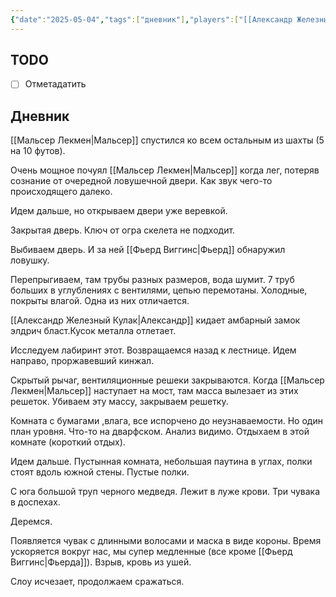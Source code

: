 ```yaml
---
{"date":"2025-05-04","tags":["дневник"],"players":["[[Александр Железный Кулак]]","[[Мальсер Лекмен]]","[[Шар-Шувуу Полуночный]]","[[Фьерд Виггинс]]"],"campaign":"Школа приключенцев Безелота. Переплетенные судьбы","world-date":null,"world-time-start":null,"dg-publish":true,"previous-session":"[[27 апреля 2025]]","next-session":null,"permalink":"/4-maya-2025/","dgPassFrontmatter":true}
---
```



## TODO
- [ ] Отметадатить

## Дневник
[[Мальсер Лекмен\|Мальсер]] спустился ко всем остальным из шахты (5 на 10 футов).

Очень мощное почуял [[Мальсер Лекмен\|Мальсер]] когда лег, потеряв сознание от очередной ловушечной двери. Как звук чего-то происходящего далеко.

Идем дальше, но открываем двери уже веревкой. 

Закрытая дверь. Ключ от огра скелета не подходит. 

Выбиваем дверь. И за ней [[Фьерд Виггинс\|Фьерд]] обнаружил ловушку.

Перепрыгиваем, там трубы разных размеров, вода шумит.
7 труб больших в углублениях с вентилями, цепью перемотаны. Холодные, покрыты влагой. Одна из них отличается.

[[Александр Железный Кулак\|Александр]] кидает амбарный замок элдрич бласт.Кусок металла отлетает. 

Исследуем лабиринт этот. Возвращаемся назад к лестнице. Идем направо, проржавевший кинжал.

Скрытый рычаг, вентиляционные решеки закрываются. Когда [[Мальсер Лекмен\|Мальсер]] наступает на мост, там масса вылезает из этих решеток. Убиваем эту массу, закрываем решетку.

Комната с бумагами ,влага, все испорчено до неузнаваемости. Но один план уровня. Что-то на дварфском. Анализ видимо.  Отдыхаем в этой комнате (короткий отдых).

Идем дальше. Пустынная комната, небольшая паутина в углах, полки стоят вдоль южной стены. Пустые полки.

С юга большой труп черного медведя. Лежит в луже крови. Три чувака в доспехах.

Деремся.

Появляется чувак с длинными волосами и маска в виде короны. Время ускоряется вокруг нас, мы супер медленные (все кроме [[Фьерд Виггинс\|Фьерда]]).
Взрыв, кровь из ушей. 

Слоу исчезает, продолжаем сражаться. 